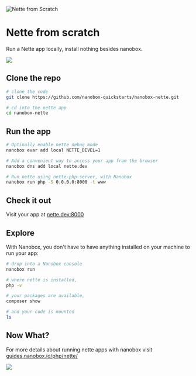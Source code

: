 ![Nette from Scratch](https://guides.nanobox.io/assets/quickstart-icons/nette.png)

# Nette from scratch

Run a Nette app locally, install nothing besides nanobox.

<a href="https://nanobox.io/download"><img src="https://guides.nanobox.io/assets/quickstart-icons/download.png" /></a>


## Clone the repo

```bash
# clone the code
git clone https://github.com/nanobox-quickstarts/nanobox-nette.git

# cd into the nette app
cd nanobox-nette
```

## Run the app

```bash
# Optinally enable nette debug mode
nanobox evar add local NETTE_DEVEL=1

# Add a convenient way to access your app from the browser
nanobox dns add local nette.dev

# Run nette using nette-php-server, with Nanobox
nanobox run php -S 0.0.0.0:8000 -t www
```

## Check it out

Visit your app at <a href="http://nette.dev:8000" target="\_blank">nette.dev:8000</a>

## Explore

With Nanobox, you don't have to have anything installed on your machine to run your app:

```bash
# drop into a Nanobox console
nanobox run

# where nette is installed,
php -v

# your packages are available,
composer show

# and your code is mounted
ls
```

## Now What?
For more details about running nette apps with nanobox visit [guides.nanobox.io/php/nette/](https://guides.nanobox.io/php/nette/)

<a href="https://nanobox.io"><img src="https://guides.nanobox.io/assets/quickstart-icons/footer.png" /></a>
